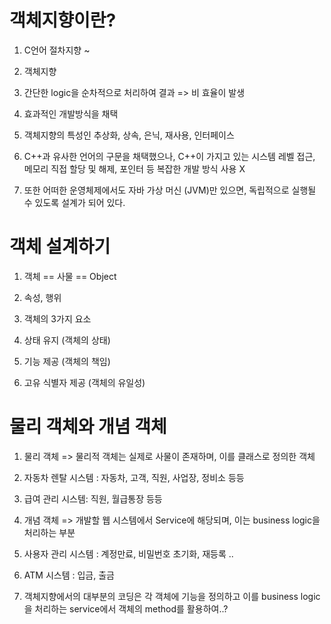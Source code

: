 # 객체지향이란?

1. C언어 절차지향 ~ 

2. 객체지향 

3. 간단한 logic을 순차적으로 처리하여 결과 => 비 효율이 발생

4. 효과적인 개발방식을 채택

5. 객체지향의 특성인 추상화, 상속, 은닉, 재사용, 인터페이스

6. C++과 유사한 언어의 구문을 채택했으나, C++이 가지고 있는 시스템 레벨 접근, 메모리 직접 할당 및 해제, 포인터 등 복잡한 개발 방식 사용 X

7. 또한 어떠한 운영체제에서도 자바 가상 머신 (JVM)만 있으면, 독립적으로 실행될 수 있도록 설계가 되어 있다.

# 객체 설계하기

1. 객체 == 사물 == Object

2. 속성, 행위

3. 객체의 3가지 요소

4. 상태 유지 (객체의 상태)

5. 기능 제공 (객체의 책임)

6. 고유 식별자 제공 (객체의 유일성)

# 물리 객체와 개념 객체

1. 물리 객체 => 물리적 객체는 실제로 사물이 존재하며, 이를 클래스로 정의한 객체

2. 자동차 렌탈 시스템 : 자동차, 고객, 직원, 사업장, 정비소 등등

3. 급여 관리 시스템: 직원, 월급통장 등등

4. 개념 객체 => 개발할 웹 시스템에서 Service에 해당되며, 이는 business logic을 처리하는 부분

5. 사용자 관리 시스템 : 계정만료, 비밀번호 초기화, 재등록 .. 

6. ATM 시스템 : 입금, 출금

7. 객체지향에서의 대부분의 코딩은 각 객체에 기능을 정의하고 이를 business logic을 처리하는 service에서 객체의 method를 활용하여..?

